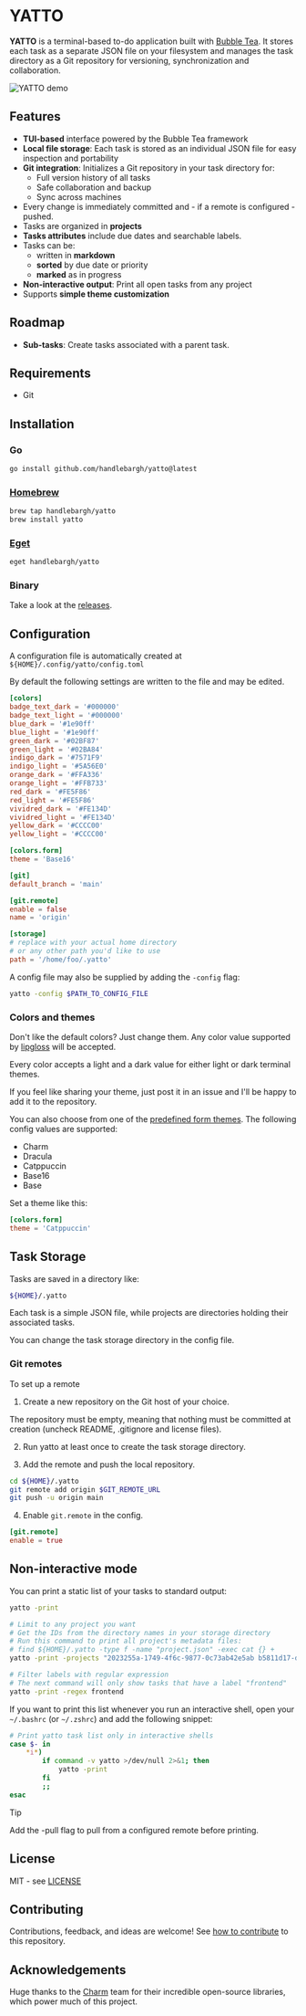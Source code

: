 # YATTO

**YATTO** is a terminal-based to-do application built with
[Bubble Tea](https://github.com/charmbracelet/bubbletea). It stores each task as
a separate JSON file on your filesystem and manages the
task directory as a Git repository for versioning, synchronization and collaboration.

<img alt="YATTO demo" src="docs/demo.gif" />

## Features

- **TUI-based** interface powered by the Bubble Tea framework
- **Local file storage**: Each task is stored as an individual JSON file for easy inspection and portability
- **Git integration**: Initializes a Git repository in your task directory for:
  - Full version history of all tasks
  - Safe collaboration and backup
  - Sync across machines
- Every change is immediately committed and - if a remote is configured - pushed.
- Tasks are organized in **projects**
- **Tasks attributes** include due dates and searchable labels.
- Tasks can be:
  - written in **markdown**
  - **sorted** by due date or priority
  - **marked** as in progress
- **Non-interactive output**: Print all open tasks from any project
- Supports **simple theme customization**

## Roadmap

- **Sub-tasks**: Create tasks associated with a parent task.

## Requirements

- Git

## Installation

### Go

```bash
go install github.com/handlebargh/yatto@latest
```

### [Homebrew](https://brew.sh/)

```bash
brew tap handlebargh/yatto
brew install yatto
```

### [Eget](https://github.com/zyedidia/eget)

```bash
eget handlebargh/yatto
```

### Binary

Take a look at the [releases](https://github.com/handlebargh/yatto/releases/latest).

## Configuration

A configuration file is automatically created at `${HOME}/.config/yatto/config.toml`

By default the following settings are written to the file and may be edited.

```toml
[colors]
badge_text_dark = '#000000'
badge_text_light = '#000000'
blue_dark = '#1e90ff'
blue_light = '#1e90ff'
green_dark = '#02BF87'
green_light = '#02BA84'
indigo_dark = '#7571F9'
indigo_light = '#5A56E0'
orange_dark = '#FFA336'
orange_light = '#FFB733'
red_dark = '#FE5F86'
red_light = '#FE5F86'
vividred_dark = '#FE134D'
vividred_light = '#FE134D'
yellow_dark = '#CCCC00'
yellow_light = '#CCCC00'

[colors.form]
theme = 'Base16'

[git]
default_branch = 'main'

[git.remote]
enable = false
name = 'origin'

[storage]
# replace with your actual home directory
# or any other path you'd like to use
path = '/home/foo/.yatto'
```

A config file may also be supplied by adding the `-config` flag:

```bash
yatto -config $PATH_TO_CONFIG_FILE
```

### Colors and themes

Don't like the default colors? Just change them.
Any color value supported by [lipgloss](https://github.com/charmbracelet/lipgloss?tab=readme-ov-file#colors) will be accepted.

Every color accepts a light and a dark value for either light or dark terminal themes.

If you feel like sharing your theme, just post it in an issue
and I'll be happy to add it to the repository.

You can also choose from one of the [predefined form themes](https://github.com/charmbracelet/huh?tab=readme-ov-file#themes). The following config values are supported:

- Charm
- Dracula
- Catppuccin
- Base16
- Base

Set a theme like this:

```toml
[colors.form]
theme = 'Catppuccin'

```

## Task Storage

Tasks are saved in a directory like:

```bash
${HOME}/.yatto
```

Each task is a simple JSON file, while projects are directories holding their associated tasks.

You can change the task storage directory in the config file.

### Git remotes

To set up a remote

1. Create a new repository on the Git host of your choice.

The repository must be empty, meaning that nothing must be committed at creation
(uncheck README, .gitignore and license files).

2. Run yatto at least once to create the task storage directory.

3. Add the remote and push the local repository.

```bash
cd ${HOME}/.yatto
git remote add origin $GIT_REMOTE_URL
git push -u origin main
```

4. Enable `git.remote` in the config.

```toml
[git.remote]
enable = true
```

## Non-interactive mode

You can print a static list of your tasks to standard output:

```bash
yatto -print

# Limit to any project you want
# Get the IDs from the directory names in your storage directory
# Run this command to print all project's metadata files:
# find ${HOME}/.yatto -type f -name "project.json" -exec cat {} +
yatto -print -projects "2023255a-1749-4f6c-9877-0c73ab42e5ab b5811d17-dbc7-4556-886b-92047a27e0f6"

# Filter labels with regular expression
# The next command will only show tasks that have a label "frontend"
yatto -print -regex frontend
```

If you want to print this list whenever you run an interactive shell,
open your `~/.bashrc` (or `~/.zshrc`) and add the following snippet:

```bash
# Print yatto task list only in interactive shells
case $- in
    *i*)
        if command -v yatto >/dev/null 2>&1; then
            yatto -print
        fi
        ;;
esac
```

> [!TIP]
> Add the -pull flag to pull from a configured remote before printing.

## License

MIT - see [LICENSE](LICENSE)

## Contributing

Contributions, feedback, and ideas are welcome! See [how to contribute](CONTRIBUTING.md) to this repository.

## Acknowledgements

Huge thanks to the [Charm](https://charm.land/) team for their incredible open-source libraries,
which power much of this project.

